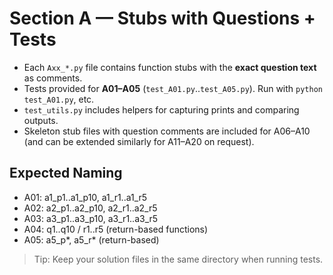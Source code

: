 
# Section A — Stubs with Questions + Tests

- Each `Axx_*.py` file contains function stubs with the **exact question text** as comments.
- Tests provided for **A01–A05** (`test_A01.py`..`test_A05.py`). Run with `python test_A01.py`, etc.
- `test_utils.py` includes helpers for capturing prints and comparing outputs.
- Skeleton stub files with question comments are included for A06–A10 (and can be extended similarly for A11–A20 on request).

## Expected Naming
- A01: a1_p1..a1_p10, a1_r1..a1_r5
- A02: a2_p1..a2_p10, a2_r1..a2_r5
- A03: a3_p1..a3_p10, a3_r1..a3_r5
- A04: q1..q10 / r1..r5 (return-based functions)
- A05: a5_p*, a5_r* (return-based)

> Tip: Keep your solution files in the same directory when running tests.
